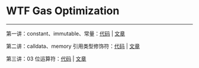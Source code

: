 # WTF Gas Optimization

---

第一讲：constant、immutable、常量：[代码](https://github.com/WTFAcademy/WTF-gas-optimization/blob/main/01_Constant/Constant.sol) | [文章](https://github.com/WTFAcademy/WTF-gas-optimization/blob/main/01_Constant/readme.md)

第二讲：calldata、memory 引用类型修饰符：[代码](https://github.com/WTFAcademy/WTF-gas-optimization/blob/main/02_calldataAndMemory/CalldataAndMemory.sol) | [文章](https://github.com/WTFAcademy/WTF-gas-optimization/tree/main/02_calldataAndMemory/readme.md)

第三讲：03 位运算符：[代码](https://github.com/WTFAcademy/WTF-gas-optimization/blob/main/03_Bitmap/Bitmap.sol) | [文章](https://github.com/WTFAcademy/WTF-gas-optimization/blob/main/03_Bitmap/readme.md)
